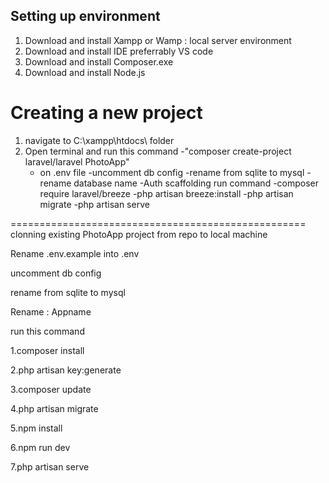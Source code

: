 Setting up environment
----------------------------------------------------------------
1. Download and install Xampp or Wamp : local server environment
2. Download and install IDE preferrably VS code
3. Download and install Composer.exe
4. Download and install Node.js

Creating a new project
==================================================
1. navigate to C:\xampp\htdocs\ folder
2. Open terminal and run this command
   -"composer create-project laravel/laravel PhotoApp"
   - on .env file
       -uncomment db config 
       -rename from sqlite to mysql
       -rename database name
    -Auth scaffolding
      run command
      -composer require laravel/breeze
      -php artisan breeze:install
      -php artisan migrate
      -php artisan serve



===================================================
clonning existing PhotoApp project from repo to local machine

Rename .env.example into .env

uncomment db config 

rename from sqlite to mysql

Rename : Appname 

run this command 

1.composer install

2.php artisan key:generate

3.composer update

4.php artisan migrate

5.npm install

6.npm run dev

7.php artisan serve
